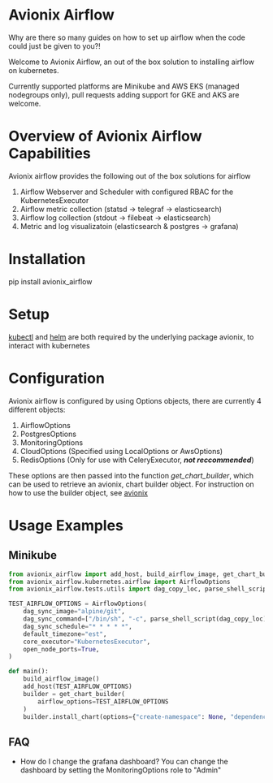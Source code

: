 # Avionix Airflow

Why are there so many guides on how to set up airflow when the code could just be
 given to you?!
 
Welcome to Avionix Airflow, an out of the box solution to installing airflow on
 kubernetes.
 
Currently supported platforms are Minikube and AWS EKS (managed nodegroups only), pull
 requests adding support for GKE and AKS are welcome.
 
# Overview of Avionix Airflow Capabilities

Avionix airflow provides the following out of the box solutions for airflow

1. Airflow Webserver and Scheduler with configured RBAC for the KubernetesExecutor
2. Airflow metric collection (statsd -> telegraf -> elasticsearch)
3. Airflow log collection (stdout -> filebeat -> elasticsearch)
4. Metric and log visualizatoin (elasticsearch & postgres -> grafana)

# Installation

pip install avionix_airflow

# Setup

[kubectl](https://kubernetes.io/docs/tasks/tools/install-kubectl/) and [helm](https://helm.sh) are both required by the underlying package
 avionix, to interact with kubernetes

# Configuration

Avionix airflow is configured by using Options objects, there are currently 4
 different objects:
 
1. AirflowOptions
2. PostgresOptions
3. MonitoringOptions
4. CloudOptions (Specified using LocalOptions or AwsOptions)
5. RedisOptions (Only for use with CeleryExecutor, ***not reccommended***)

These options are then passed into the function *get_chart_builder*, which can be
 used to retrieve an avionix, chart builder object. For instruction on how to use the
  builder object, see [avionix](https://github.com/zbrookle/avionix)

# Usage Examples

## Minikube

```python
from avionix_airflow import add_host, build_airflow_image, get_chart_builder
from avionix_airflow.kubernetes.airflow import AirflowOptions
from avionix_airflow.tests.utils import dag_copy_loc, parse_shell_script

TEST_AIRFLOW_OPTIONS = AirflowOptions(
    dag_sync_image="alpine/git",
    dag_sync_command=["/bin/sh", "-c", parse_shell_script(dag_copy_loc)],
    dag_sync_schedule="* * * * *",
    default_timezone="est",
    core_executor="KubernetesExecutor",
    open_node_ports=True,
)

def main():
    build_airflow_image()
    add_host(TEST_AIRFLOW_OPTIONS)
    builder = get_chart_builder(
        airflow_options=TEST_AIRFLOW_OPTIONS
    )
    builder.install_chart(options={"create-namespace": None, "dependency-update": None})
```

## FAQ

- How do I change the grafana dashboard?
You can change the dashboard by setting the MonitoringOptions role to "Admin"